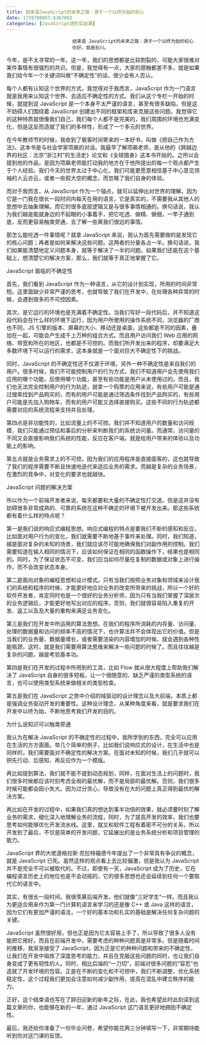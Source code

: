 ```yaml
---
title: 结束语JavaScript的未来之路：源于一个以终为始的初心
date: 1739706057.6367092
categories: [JavaScript进阶实战课]
---
```

                            结束语 JavaScript的未来之路：源于一个以终为始的初心
                            你好，我是石川。

今年，是不太寻常的一年。这一年，我们的思想都是比较割裂的，可能大家很难对某件事情有很强烈的共识。但是，我觉得有一点，大家的感触都差不多，就是如果我们给今年一个关键词叫做“不确定性”的话，很少会有人否认。

每个人都有认知这个世界的方式，我觉得对于我而言，JavaScript 作为一门语言就是我用来认知这个世界、去适应不确定性的方式。我们从这个专栏一开始的时候，就提到说 JavaScript 是一个本身不太严谨的语言，甚至有很多缺陷，但是这不妨碍人们围绕着 JavaScript 创建出不同的框架和库来克服这些问题。我觉得它的这种特质就很像我们自己，我们每个人都不是完美的，我们周围的环境也充满变化，但是这反而造就了我们的多样性，形成了一个多元的世界。

在今年教师节的时候，我收到了极客时间寄来的一本好书，叫做《把自己作为方法》。这本书是与社会学家项飙的对话。我最早了解项飙老师，是从他的《跨越边界的社区：北京“浙江村”的生活史》论文和《全球猎身》这本书开始的。之所以会提到他的作品，是因为项飙老师能打动我的地方在于他所提出的每一个观点都产生于个人经验。我们今天的世界太过于中心化，我们可能更愿意相信基于中心意见领袖的人云亦云，或者一些假大空的概念，而忽略了我们自身的体验。

而对于我而言，从 JavaScript 作为一个锚点，就可以延伸出对世界的理解。因为它是一门我在很长一段时间内每天在用的语言，它是真实的，不需要我从其他人的思想中去抽象理解。而它的很多底层逻辑又是与很多事情相通的。换句话说，我认为我们越是能就身边的不起眼的小事着手，把它吃透、做精、做细，一竿子通到底，反而更容易触类旁通，去了解一些离我们很远的事情。

那怎么能吃透一件事情呢？就拿 JavaScript 来说，我认为首先需要做的是发现它的核心问题；再者是如何来解决这些问题。这两者的分量各占一半。换句话说，我们如果能清楚地定义问题本身，就等于解决了一半的问题。如果我们还能在这个基础上，想清楚它的解决方案，那么，我们就等于真正地掌握了它。

JavaScript 面临的不确定性

首先，我们看到 JavaScript 作为一种语言，从它的设计到实现，所用的时间非常短。这里面缺少非常严谨的思考，也就导致了我们在开发中，在处理各种异常的时候，会遇到很多的不可控因素。

其次，是它运行的环境也是充满着不确定性。当我们写好一段代码后，并不知道这段代码会在什么样的环境下运行，因为用户所使用的操作系统不同，浏览器的厂商也不同，JS 引擎的版本、屏幕的大小、移动还是桌面，这些都是不同的因素，叠加在一起，可能会产生成千上万种的组合方式。而且用户访问我们 Web 应用的网络、带宽和所在的地区，也都是不可控的。而我们所开发出来的程序，却要满足大多数环境下可以运行的需求，这本身就是一个面对巨大不确定性下的挑战。

同时，JavaScript 的不确定性还不仅源于环境，另外一种不确定性是来自我们的用户。很多时候，我们不可能控制用户的行为方式，我们不知道用户会先使用我们应用的哪个功能，后使用哪个功能，甚至有些功能是用户从未使用过的。而且，我们也无法完全控制用户的行为轨迹，就拿一个购票的应用来说，有些用户可能是通过搜索找到产品购买的，而有的用户可能是通过筛选条件找到产品购买的，有些用户可能是先加入购物车，而有的用户可能又选择直接购买。这些不同的行为轨迹都需要对应的系统流程来支持并且处理。

第四点是非功能性的，比如流量上的不可控。我们并不知道用户的数量和访问规模，我们只能通过预估和事后的分析来判断我们的系统访问量。而通常，访问量的不同又会直接影响我们系统的性能，反应在客户端，就是给用户带来的体验以及功能上的影响。

第五点就是业务需求上的不可控。因为我们的应用程序是直接面客的，这也就导致了我们的程序需要不断且快速地迭代来适应业务的需求。而越是复杂的业务场景，在激烈的竞争中，对变化的要求也就越快。

JavaScript 问题的解决方案

所以作为一个前端开发者来说，每天都要和大量的不确定性打交道。但是这并没有妨碍很多非常成熟的、可靠的系统在这种不确定的环境下被开发出来。那这些系统都有着什么样的特点呢？

第一是我们说的响应式编程思想。响应式编程的特点是要我们不断的感知和反应，比如面对用户行为的变化，我们就需要不断地基于事件来处理。同时，我们知道，越是面对复杂的未知的场景，我们就应该尽可能地确保我们对副作用的控制。我们需要知道在输入相同的情况下，应该如何保证在相同的函数操作下，结果也是相同的。同时，为了保证状态不可变，我们应当如何尽量在复制的数据或对象上进行操作，而不会改变状态本身。

第二是面向对象的编程思想和设计模式。只有当我们按照业务对象和领域来设计我们的系统和程序的时候，才能更好地应对业务的改变所带来的挑战，所以一个好的软件开发者，肯定同时也是一个很好的业务分析师，因为只有当我们掌握了深层次的业务逻辑后，才能更好地写出对应的程序。否则，我们就很容易陷入重复的开发、返工以及及大量的重构来满足业务变化。

第三是我们在开发中所运用的算法思想。在我们的程序所消耗的内存量、访问量、处理的数据量和访问的频率不高的情况下，也许算法并不会体现出它的价值。但是当我们的业务量、数据量增长，或者需要渲染的内容增加的时候，就会遇到各种性能瓶颈，这时，就是我们需要用算法思维来解决一些问题的时候了。而且往往越是复杂的问题，越是考验基本功。

第四是我们在开发的过程中所用到的工具，比如 Flow 就从很大程度上帮助我们解决了 JavaScript 自身的很多短板，让一个很随意的、缺乏严谨的类型系统的语言，也可以使用类型系统来做相关的类型检查。

第五是我们在 JavaScript 之势中介绍的域驱动的设计理念以及大前端，本质上都是强调业务驱动开发的重要性。这种设计理念，从某种角度来看，就是要求我们在开发中以终为始，不断地思考我们开发的目的。

为什么说知识可以触类旁通

我认为在解决 JavaScript 的不确定性的过程中，我所学到的东西，完全可以应用在生活的方方面面。举几个简单的例子，比如我们说响应式的设计，在生活中也是同样的，我们需要面对不确定性的解决方案。在面对未知的时候，我们几乎就可以把先行动、后感知、再反应作为一个模版。

再比如提到算法，我们就不能不提到动态规划，同样，在面对生活上的问题时，我们很多时候都应该时刻考虑全局的最优解，而不是局部的最优解。否则，我们很多时候可能都会因小失大。因为过分贪心，导致没有在大的问题上真正得到最优的解决方案。

再比如在开发的过程中，如果我们真的想达到事半功倍的效果，就必须要时刻了解业务的需求，细化深入地理解业务的流程，同时，为了提高开发的效率，我们也要思考如何能够优化开发流水线。这里，就又和软件工程有着密不可分的关系，所以开发到了最后，不仅是简单的开发问题，它延展出的是业务系统分析和项目管理的能力。

JavaScript 界的大佬道格拉斯·克拉特福德今年提出了一个非常具有争议的概念，就是 JavaScript 已死。虽然这样的观点看上去比较偏激，但是我认为 JavaScript 并不是完全不可以被取代的。不过，即使有一天，JavaScript 成为了历史，它在编程语言历史上的地位也是不会动摇的，它的很多思想也还会延续到任何一个要取代它的语言中。

其实，有很长一段时间，我很羡慕后端开发，他们就像“三好学生”一样。而且我认为更适合用来作为第一门计算机语言来学习的还是像 C++ 或 Java 这样的语言，因为它们有更加严谨的语法，一个好的基本功和扎实的基础是解决任何复杂问题的关键。

JavaScript 虽然很好用，但也正是因为它太容易上手了，所以导致了很多人没有能把它用好。而且在前端开发中，需要考虑的种种问题真是非常多。但是随着时间的推移，我渐渐接受了 JavaScript，因为正是它的种种问题和带来的不确定性，让我们在开发中锻炼了深度思考的能力，并且在克服这些问题的同时，也让我们自身变成了更有韧性的人。同时，相比后端的“一刀切”，前端对很多问题的“容忍”也造就了开发环境的包容。正是在不断的变化和不可控中，我们不断调整，优化系统稳定性，这个过程我们更加会注意如何减少副作用，提高在混乱中建立秩序的能力。

正好，这个结束语也写在了辞旧迎新的新年之际，在此，我也希望此时此刻读到这篇文章的你，也能够在新的一年，通过 JavaScript 这门语言更好地拥抱不确定性。

最后，我还给你准备了一份毕业问卷，希望你能花两三分钟填写一下，非常期待能听到你对这门课的反馈。



                        
                        
                            